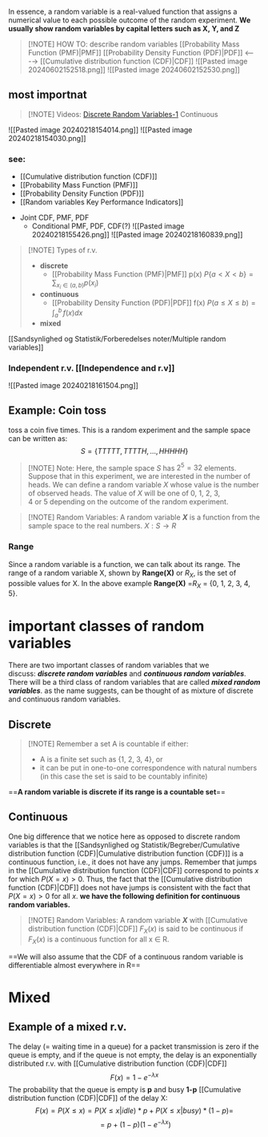 In essence, a random variable is a real-valued function that assigns a numerical value to each possible outcome of the random experiment. **We usually show random variables by capital letters such as X, Y, and Z**


> [!NOTE] HOW TO: describe random variables
> [[Probability Mass Function (PMF)|PMF]] [[Probability Density Function (PDF)|PDF]] <----> [[Cumulative distribution function (CDF)|CDF]]
> ![[Pasted image 20240602152518.png]]
> ![[Pasted image 20240602152530.png]]

## most importnat

> [!NOTE] Videos:
> [Discrete Random Variables-1](https://www.youtube.com/watch?v=uSKBYIuzZfU&t=5s)
> Continuous

![[Pasted image 20240218154014.png]]
![[Pasted image 20240218154030.png]]

### see:
- [[Cumulative distribution function (CDF)]]
- [[Probability Mass Function (PMF)]]
- [[Probability Density Function (PDF)]]
- [[Random variables Key Performance Indicators]]
* Joint CDF, PMF, PDF
	* Conditional PMF, PDF, CDF(?)
![[Pasted image 20240218155426.png]]
![[Pasted image 20240218160839.png]]



> [!NOTE] Types of r.v.
> - **discrete**
> 	- [[Probability Mass Function (PMF)|PMF]] p(x)
> 	  $P\{a<X<b\}=\sum_{x_{i}\in(a,b)}p(x_{i})$
> - **continuous**
> 	- [[Probability Density Function (PDF)|PDF]] f(x)
> 	  $P(a\leq X\leq b)=\int_{a}^{b}  \, f(x)dx$
> - **mixed**
> 


[[Sandsynlighed og Statistik/Forberedelses noter/Multiple random variables]]

### Independent r.v. [[Independence and r.v]]
![[Pasted image 20240218161504.png]] 

## Example: Coin toss
toss a coin five times. This is a random experiment and the sample space can be written as:
$$S = \{TTTTT,TTTTH,\dots ,HHHHH\} $$

> [!NOTE] Note:
> Here, the sample space *S* has $2^{5}=32$ elements. Suppose that in this experiment, we are interested in the number of heads. We can define a random variable *X* whose value is the number of observed heads. The value of *X* will be one of 0, 1, 2, 3, 4 or 5 depending on the outcome of the random experiment.


> [!NOTE] Random Variables:
> A random variable ***X*** is a function from the sample space to the real numbers.
> $X : S → R$

### Range
Since a random variable is a function, we can talk about its range. The range of a random variable X, shown by **Range(X)** or $R_X$, is the set of possible values for X. In the above example **Range(X)** =$R_X$ = {0, 1, 2, 3, 4, 5}. 

# important classes of random variables
There are two important classes of random variables that we discuss: **_discrete random variables_** and **_continuous random variables_**.
There will be a third class of random variables that are called ***mixed random variables***. as the name suggests, can be thought of as mixture of discrete and continuous random variables.
## Discrete

> [!NOTE] Remember
> a set A is countable if either:
> - A is a finite set such as {1, 2, 3, 4}, or
> - it can be put in one-to-one correspondence with natural numbers (in this case the set is said to be countably infinite)

==**A random variable is discrete if its range is a countable set**==
## Continuous 
One big difference that we notice here as opposed to discrete random variables is that the [[Sandsynlighed og Statistik/Begreber/Cumulative distribution function (CDF)|Cumulative distribution function (CDF)]] is a continuous function, i.e., it does not have any jumps. Remember that jumps in the [[Cumulative distribution function (CDF)|CDF]] correspond to points *x* for which $P(X = x) > 0$. Thus, the fact that the [[Cumulative distribution function (CDF)|CDF]] does not have jumps is consistent with the fact that $P(X = x) > 0$ for all *x*. **we have the following definition for continuous random variables.** 
> [!NOTE] Random Variables:
> A random variable ***X*** with  [[Cumulative distribution function (CDF)|CDF]] $F_X(x)$ is said to be continuous if $F_X(x)$ is a continuous function for all x ∈ R.

==We will also assume that the CDF of a continuous random variable is differentiable almost everywhere in R==

# Mixed
## Example of a mixed r.v.
The delay (= waiting time in a queue) for a packet transmission is zero if the queue is empty, and if the queue is not empty, the delay is an exponentially distributed r.v. with [[Cumulative distribution function (CDF)|CDF]]
$$F(x)=1-e^{-\lambda x}$$
The probability that the queue is empty is **p** and busy **1-p**
[[Cumulative distribution function (CDF)|CDF]] of the delay X:
$$F(x)=P(X\leq x)=P(X\leq x|idle)*p+P(X\leq x|busy)*(1-p)=$$
$$=p+(1-p)(1-e^{-\lambda x})$$
